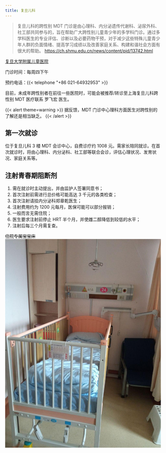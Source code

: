 ```yaml
---
title: 复旦儿科
---
```


> 复旦儿科的跨性别 MDT 门诊是由心理科、内分泌遗传代谢科、泌尿外科、社工部共同参与的，旨在帮助广大跨性别儿童青少年的多学科门诊。通过多学科医生的专业评估、诊断以及必要药物干预，对于减少这些特殊儿童青少年人群的负面情绪、提高学习成绩以及改善家庭关系、构建和谐社会方面有很大的帮助。
> <https://ch.shmu.edu.cn/news/content/pid/13742.html>

[复旦大学附属儿童医院](https://amap.com/place/B00155KP0U)

门诊时间：每周四下午

预约电话：{{< telephone "+86 021-64932953" >}}

目前，未成年跨性别者在前往一些医院时，可能会被推荐/转诊至上海复旦儿科跨性别 MDT 医疗联系 罗飞宏 医生。

{{< alert theme=warning >}}
据反馈，MDT 门诊中心理科方面医生对跨性别的了解还是相当缺乏。
{{< /alert >}}

## 第一次就诊

位于复旦儿科 3 楼 MDT 会诊中心，自费诊疗约 1008 元。需家长陪同就诊。在首次就诊时，将由心理科、内分泌科、社工部等联合会诊，评估心理状况、发育状况、家庭关系等。

## 注射青春期阻断剂

1. 需在就诊时主动提出，并由监护人签署同意书；
1. 首次注射前需进行总价格可能高达 3 千元的各类检查；
1. 首次注射请挂内分泌科郑章乾医生；
1. 注射费用约为 1200 元每月，医保可能可以部分报销；
1. 一般而言无需住院；
1. 医生要求注射前停止 HRT 半个月，并使雌二醇降低到较低的水平；
1. 注射后每三个月需复查。

~~住院专属宝宝床~~
![bed](bed.jpg)
